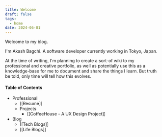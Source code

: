 ```yaml
---
title: Welcome
draft: false
tags:
  - home
date: 2024-06-01
---
```


Welcome to my blog.

I'm Akash Bagchi. A software developer currently working in Tokyo, Japan.


At the time of writing, I'm planning to create a sort-of wiki to my professional and creative portfolio, as well as potentially use this as a knowledge-base for me to document and share the things I learn. But truth be told, only time will tell how this evolves.

#### Table of Contents
- Professional
	- [[Resume]]
	- Projects
		- [[CoffeeHouse - A UX Design Project]]
- Blog
	- [[Tech Blogs]]
	- [[Life Blogs]]